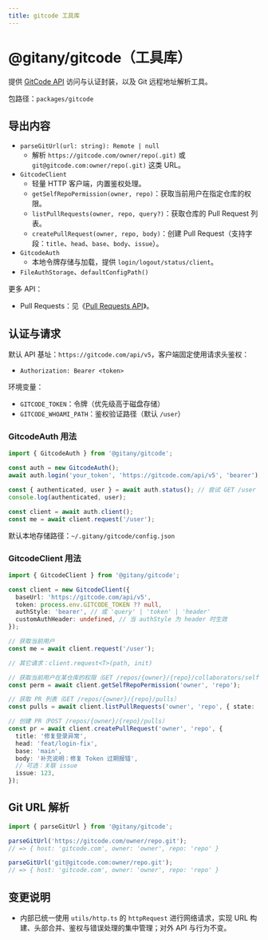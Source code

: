 ```yaml
---
title: gitcode 工具库
---
```


# @gitany/gitcode（工具库）

提供 [GitCode API](https://docs.gitcode.com/docs/apis/) 访问与认证封装，以及 Git 远程地址解析工具。

包路径：`packages/gitcode`

## 导出内容

- `parseGitUrl(url: string): Remote | null`
  - 解析 `https://gitcode.com/owner/repo(.git)` 或 `git@gitcode.com:owner/repo(.git)` 这类 URL。
- `GitcodeClient`
  - 轻量 HTTP 客户端，内置鉴权处理。
  - `getSelfRepoPermission(owner, repo)`：获取当前用户在指定仓库的权限。
  - `listPullRequests(owner, repo, query?)`：获取仓库的 Pull Request 列表。
  - `createPullRequest(owner, repo, body)`：创建 Pull Request（支持字段：`title`、`head`、`base`、`body`、`issue`）。
- `GitcodeAuth`
  - 本地令牌存储与加载，提供 `login/logout/status/client`。
- `FileAuthStorage`、`defaultConfigPath()`

更多 API：

- Pull Requests：见《[Pull Requests API](./pr.md)》。

## 认证与请求

默认 API 基址：`https://gitcode.com/api/v5`，客户端固定使用请求头鉴权：

- `Authorization: Bearer <token>`

环境变量：

- `GITCODE_TOKEN`：令牌（优先级高于磁盘存储）
- `GITCODE_WHOAMI_PATH`：鉴权验证路径（默认 `/user`）

### GitcodeAuth 用法

```ts
import { GitcodeAuth } from '@gitany/gitcode';

const auth = new GitcodeAuth();
await auth.login('your_token', 'https://gitcode.com/api/v5', 'bearer');

const { authenticated, user } = await auth.status(); // 尝试 GET /user
console.log(authenticated, user);

const client = await auth.client();
const me = await client.request('/user');
```

默认本地存储路径：`~/.gitany/gitcode/config.json`

### GitcodeClient 用法

```ts
import { GitcodeClient } from '@gitany/gitcode';

const client = new GitcodeClient({
  baseUrl: 'https://gitcode.com/api/v5',
  token: process.env.GITCODE_TOKEN ?? null,
  authStyle: 'bearer', // 或 'query' | 'token' | 'header'
  customAuthHeader: undefined, // 当 authStyle 为 header 时生效
});

// 获取当前用户
const me = await client.request('/user');

// 其它请求：client.request<T>(path, init)

// 获取当前用户在某仓库的权限（GET /repos/{owner}/{repo}/collaborators/self-permission）
const perm = await client.getSelfRepoPermission('owner', 'repo');

// 获取 PR 列表（GET /repos/{owner}/{repo}/pulls）
const pulls = await client.listPullRequests('owner', 'repo', { state: 'open', page: 1, per_page: 20 });

// 创建 PR（POST /repos/{owner}/{repo}/pulls）
const pr = await client.createPullRequest('owner', 'repo', {
  title: '修复登录异常',
  head: 'feat/login-fix',
  base: 'main',
  body: '补充说明：修复 Token 过期报错',
  // 可选：关联 issue
  issue: 123,
});
```

## Git URL 解析

```ts
import { parseGitUrl } from '@gitany/gitcode';

parseGitUrl('https://gitcode.com/owner/repo.git');
// => { host: 'gitcode.com', owner: 'owner', repo: 'repo' }

parseGitUrl('git@gitcode.com:owner/repo.git');
// => { host: 'gitcode.com', owner: 'owner', repo: 'repo' }
```

## 变更说明

- 内部已统一使用 `utils/http.ts` 的 `httpRequest` 进行网络请求，实现 URL 构建、头部合并、鉴权与错误处理的集中管理；对外 API 与行为不变。
